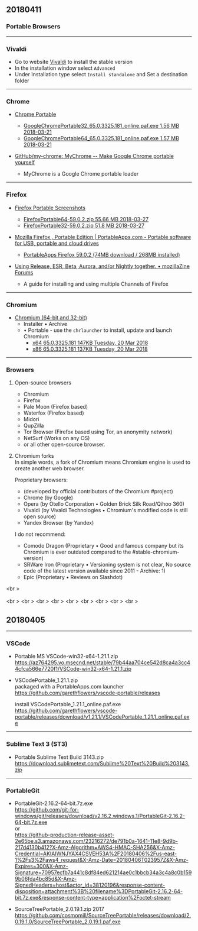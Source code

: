 





## 20180411

### Portable Browsers



---------------------------------------------------------
### Vivaldi
- Go to website [Vivaldi](https://vivaldi.com/download/) to install the stable version     
- In the installation window select `Advanced`   
- Under Installation type select `Install standalone` and Set a destination folder  

---------------------------------------------------------
### Chrome

- [Chrome Portable](https://www.chrome-portable.com/)   
    + [GoogleChromePortable32_65.0.3325.181_online.paf.exe 1.56 MB  2018-03-21](https://www.chrome-portable.com/download/GoogleChromePortable_65.0.3325.181_online.paf.exe)
    + [GoogleChromePortable64_65.0.3325.181_online.paf.exe 1.57 MB  2018-03-21](https://www.chrome-portable.com/download/GoogleChromePortable64_65.0.3325.181_online.paf.exe)
     
- [GitHub/my-chrome: MyChrome -- Make Google Chrome portable yourself](https://github.com/cnjackchen/my-chrome)   
    + MyChrome is a Google Chrome portable loader


---------------------------------------------------------
### Firefox
- [Firefox Portable Screenshots](https://www.firefox-usb.com/)   
    + [FirefoxPortable64-59.0.2.zip    55.66 MB    2018-03-27](https://www.firefox-usb.com/download/FirefoxPortable64-59.0.2.zip)
    + [FirefoxPortable32-59.0.2.zip    51.8 MB     2018-03-27](https://www.firefox-usb.com/download/FirefoxPortable32-59.0.2.zip)

- [Mozilla Firefox , Portable Edition | PortableApps.com - Portable software for USB, portable and cloud drives](https://portableapps.com/apps/internet/firefox_portable)   
    + [PortableApps Firefox 59.0.2 (74MB download / 268MB installed)](https://portableapps.com/redirect/?a=FirefoxPortable&s=s&p=&d=sfpa&f=FirefoxPortable_59.0.2_English.paf.exe)

- [Using Release, ESR, Beta, Aurora, and/or Nightly together. • mozillaZine Forums](http://forums.mozillazine.org/viewtopic.php?f=23&t=2821799)
    + A guide for installing and using multiple Channels of Firefox


---------------------------------------------------------
### Chromium
- [Chromium (64-bit and 32-bit)](https://chromium.woolyss.com)   
    + Installer • Archive 
    + • Portable - use the `chrlauncher` to install, update and launch Chromium
        * [x64 65.0.3325.181    147KB   Tuesday, 20 Mar 2018](https://chromium.woolyss.com/f/chrlauncher-win64-stable-codecs-sync.zip)
        * [x86 65.0.3325.181    137KB   Tuesday, 20 Mar 2018](https://chromium.woolyss.com/f/chrlauncher-win32-stable-codecs-sync.zip)


---------------------------------------------------------
### Browsers


1. Open-source browsers  
    - Chromium  
    - Firefox  
    - Pale Moon (Firefox based)  
    - Waterfox (Firefox based)  
    - Midori  
    - QupZilla  
    - Tor Browser (Firefox based using Tor, an anonymity network)  
    - NetSurf (Works on any OS)  
    - or all other open-source browser.  


2. Chromium forks   
    In simple words, a fork of Chromium means Chromium engine is used to create another web browser.   

    Proprietary browsers:  
    - (developed by official contributors of the Chromium #project)  
    - Chrome (by Google)  
    - Opera (by Otello Corporation • Golden Brick Silk Road/Qihoo 360)  
    - Vivaldi (by Vivaldi Technologies • Chromium's modified code is still open source)  
    - Yandex Browser (by Yandex)  
 
    I do not recommend:
    - Comodo Dragon (Proprietary • Good and famous company but its Chromium is ever outdated compared to the #stable-chromium-version)
    - SRWare Iron (Proprietary • Versioning system is not clear, No source code of the latest version available since 2011 - Archive: 1)
    - Epic (Proprietary • Reviews on Slashdot)
















<br \>
<br>
<br />
<br \>
<br \>
<br \>
<br \>
<br \>
<br \>
<br \>
<br \>
<br \> 

















## 20180405




---------------------------------------------------------
### VSCode

- Portable MS VSCode-win32-x64-1.21.1.zip  
https://az764295.vo.msecnd.net/stable/79b44aa704ce542d8ca4a3cc44cfca566e7720f1/VSCode-win32-x64-1.21.1.zip


- VSCodePortable_1.21.1.zip  
packaged with a PortableApps.com launcher  
https://github.com/garethflowers/vscode-portable/releases

    install VSCodePortable_1.21.1_online.paf.exe   
    https://github.com/garethflowers/vscode-portable/releases/download/v1.21.1/VSCodePortable_1.21.1_online.paf.exe








---------------------------------------------------------
### Sublime Text 3 (ST3)

- Portable Sublime Text Build 3143.zip  
https://download.sublimetext.com/Sublime%20Text%20Build%203143.zip












---------------------------------------------------------
### PortableGit


- PortableGit-2.16.2-64-bit.7z.exe  
https://github.com/git-for-windows/git/releases/download/v2.16.2.windows.1/PortableGit-2.16.2-64-bit.7z.exe  
or  
https://github-production-release-asset-2e65be.s3.amazonaws.com/23216272/de791b0a-1641-11e8-9d9b-217d4130b412?X-Amz-Algorithm=AWS4-HMAC-SHA256&X-Amz-Credential=AKIAIWNJYAX4CSVEH53A%2F20180406%2Fus-east-1%2Fs3%2Faws4_request&X-Amz-Date=20180406T023957Z&X-Amz-Expires=300&X-Amz-Signature=70957ecfb7a441c8df84ed621214ae0c1bbcb34a3c4a8c0b1599b06fda4bc85d&X-Amz-SignedHeaders=host&actor_id=38120196&response-content-disposition=attachment%3B%20filename%3DPortableGit-2.16.2-64-bit.7z.exe&response-content-type=application%2Foctet-stream


- SourceTreePortable_2.0.19.1.zip     2017    
https://github.com/cosmomill/SourceTreePortable/releases/download/2.0.19.1.0/SourceTreePortable_2.0.19.1.paf.exe











